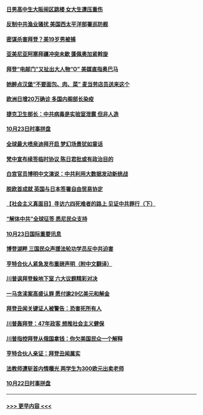 #### [日男高中生大阪闹区跳楼 女大生遭压重伤](../pages/prog202/a102970639.md?t=10241502) 
#### [反制中共渔业骚扰 美国西太平洋部署巡防舰](../pages/prog202/a102970552.md?t=10241502) 
#### [密谋杀害拜登？美19岁男被捕](../pages/prog202/a102970558.md?t=10241502) 
#### [亚美尼亚阿塞拜疆冲突未歇 蓬佩奥加紧斡旋](../pages/prog202/a102970503.md?t=10241502) 
#### [拜登“电邮门”又扯出大人物“O” 美媒直指奥巴马](../pages/prog202/a102970499.md?t=10241502) 
#### [她醉点汉堡“不要面包、肉、菜” 麦当劳店员送来这个](../pages/prog202/a102969929.md?t=10241502) 
#### [欧洲日增20万确诊 多国内阁部长染疫](../pages/prog202/a102970096.md?t=10241502) 
#### [捷克卫生部长：中共病毒是实验室泄露 但非人造](../pages/prog202/a102970425.md?t=10241502) 
#### [10月23日时事拼盘](../pages/prog202/a102970314.md?t=10241502) 
#### [全球最大喷泉迪拜开启 梦幻场景犹如童话](../pages/prog202/a102970297.md?t=10241502) 
#### [梵中宣布续签临时协议 陈日君批或有政治目的](../pages/prog202/a102970128.md?t=10241502) 
#### [白宫官员博明中文演说：中共利用大数据发动新统战](../pages/prog202/a102970104.md?t=10241502) 
#### [脱欧首成就 英国与日本签署自由贸易协定](../pages/prog202/a102970037.md?t=10241502) 
#### [【社会主义真面目】寻访六四死难者的路上 见证中共罪行（下）](../pages/prog202/a102970017.md?t=10241502) 
#### [“解体中共”全球征签 悉尼民众支持](../pages/prog202/a102969860.md?t=10241502) 
#### [10月23日国际重要讯息](../pages/prog202/a102969843.md?t=10241502) 
#### [博登湖畔 三国民众声援法轮功学员反中共迫害](../pages/prog202/a102969803.md?t=10241502) 
#### [亨特合伙人紧急发布重磅声明（附中文翻译）](../pages/prog202/a102969696.md?t=10241502) 
#### [川普讽拜登躲地下室 六大议题精彩对决](../pages/prog202/a102969686.md?t=10241502) 
#### [一马贪渎案高盛认罪 愿付逾29亿美元和解金](../pages/prog202/a102969633.md?t=10241502) 
#### [拜登丑闻关键证人被警告：恐害死所有人](../pages/prog202/a102969609.md?t=10241502) 
#### [川普轰拜登：47年政客 想推社会主义健保](../pages/prog202/a102969552.md?t=10241502) 
#### [川普指控拜登从俄国拿钱：你欠美国民众一个解释](../pages/prog202/a102969519.md?t=10241502) 
#### [亨特合伙人亲证：拜登丑闻属实](../pages/prog202/a102969499.md?t=10241502) 
#### [法教师遭斩首内情曝光 两学生为300欧元出卖老师](../pages/prog202/a102969373.md?t=10241502) 
#### [10月22日时事拼盘](../pages/prog202/a102969352.md?t=10241502) 

----
#### [ >>> 更早内容 <<< ](../indexes/prog202-earlier.md)
